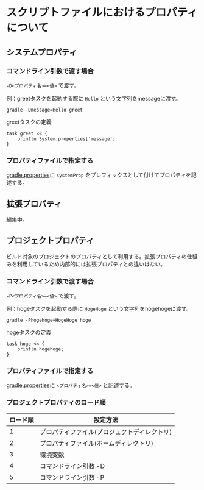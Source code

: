 # スクリプトファイルにおけるプロパティについて

## システムプロパティ

### コマンドライン引数で渡す場合
`-D<プロパティ名>=<値>` で渡す。

例：greetタスクを起動する際に `Hello` という文字列をmessageに渡す。
 
 `gradle -Dmessage=Hello greet`

greetタスクの定義
```
task greet << {
	println System.properties['message']
}
```

### プロパティファイルで指定する
[gradle.properties](./gradle.properties)に `systemProp` をプレフィックスとして付けてプロパティを記述する。

## 拡張プロパティ
編集中。

## プロジェクトプロパティ
ビルド対象のプロジェクトのプロパティとして利用する。拡張プロパティの仕組みを利用しているため内部的には拡張プロパティとの違いはない。

### コマンドライン引数で渡す場合
`-P<プロパティ名>=<値>` で渡す。

例：hogeタスクを起動する際に `HogeHoge` という文字列をhogehogeに渡す。

`gradle -Phogehoge=HogeHoge hoge`

hogeタスクの定義
```
task hoge << {
	println hogehoge;
}
```

### プロパティファイルで指定する
[gradle.properties](./gradle.properties)に `<プロパティ名>=<値>` と記述する。

### プロジェクトプロパティのロード順
|ロード順|設定方法|
|---|---|
|1|プロパティファイル(プロジェクトディレクトリ)|
|2|プロパティファイル(ホームディレクトリ)|
|3|環境変数|
|4|コマンドライン引数 -D|
|5|コマンドライン引数 -P|
